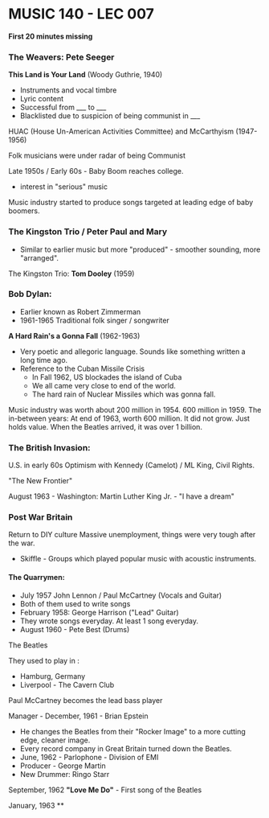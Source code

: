 # MUSIC 140 - LEC 007

**First 20 minutes missing**

### The Weavers: Pete Seeger
**This Land is Your Land** (Woody Guthrie, 1940)
- Instruments and vocal timbre
- Lyric content
- Successful from ___  to  ___
- Blacklisted due to suspicion of being communist in ___

HUAC (House Un-American Activities Committee) and McCarthyism (1947-1956)

Folk musicians were under radar of being Communist

Late 1950s / Early 60s - Baby Boom reaches college.
- interest in "serious" music

Music industry started to produce songs targeted at leading edge of baby boomers. 

### The Kingston Trio / Peter Paul and Mary
- Similar to earlier music but more "produced" - smoother sounding, more "arranged".

The Kingston Trio: **Tom Dooley** (1959)


### Bob Dylan:
- Earlier known as Robert Zimmerman
- 1961-1965 Traditional folk singer / songwriter

**A Hard Rain's a Gonna Fall** (1962-1963)
- Very poetic and allegoric language. Sounds like something written a long time ago.
- Reference to the Cuban Missile Crisis
  - In Fall 1962, US blockades the island of Cuba
  - We all came very close to end of the world.
  - The hard rain of Nuclear Missiles which was gonna fall.

Music industry was worth about 200 million in 1954. 600 million in 1959.
The in-between years: At end of 1963, worth 600 million. It did not grow. Just holds value.
When the Beatles arrived, it was over 1 billion.

### The British Invasion:
U.S. in early 60s
Optimism with Kennedy (Camelot) / ML King, Civil Rights.

"The New Frontier"

August 1963 - Washington: Martin Luther King Jr. - "I have a dream"

### Post War Britain
Return to DIY culture
Massive unemployment, things were very tough after the war.

- Skiffle - Groups which played popular music with acoustic instruments.

#### The Quarrymen:
- July 1957 John Lennon / Paul McCartney (Vocals and Guitar)
- Both of them used to write songs
- February 1958: George Harrison ("Lead" Guitar)
- They wrote songs everyday. At least 1 song everyday.
- August 1960 - Pete Best (Drums)

The Beatles

They used to play in :
- Hamburg, Germany
- Liverpool - The Cavern Club

Paul McCartney becomes the lead bass player

Manager - December, 1961 - Brian Epstein
- He changes the Beatles from their "Rocker Image" to a more cutting edge, cleaner image.
- Every record company in Great Britain turned down the Beatles.
- June, 1962 - Parlophone - Division of EMI
- Producer - George Martin
- New Drummer: Ringo Starr

September, 1962 **"Love Me Do"** - First song of the Beatles

January, 1963 **
<!--stackedit_data:
eyJoaXN0b3J5IjpbNDQ0MDA0NDcyLDE4ODg0NTY3MjksLTY1Nz
Q2MzcxNyw4MDc2NjI0MjIsMzYyODAyNTk5LDM1MzgwNDEwOCw1
MzAwNzIzNzcsLTE1OTUzMDM0MzUsLTc0NTM5NDE4MywtMTYwNT
c5NjcwNCwtNzg4ODY0NDEzLC0xMzc2NTg5MzIwLC0zOTE4MTcz
NzksLTQ2NjQ4NzM3NSwxNDcyNzAxMzY1XX0=
-->